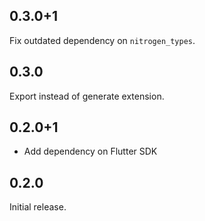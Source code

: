 ## 0.3.0+1
Fix outdated dependency on `nitrogen_types`.

## 0.3.0

Export instead of generate extension.

## 0.2.0+1

* Add dependency on Flutter SDK

## 0.2.0

Initial release.
